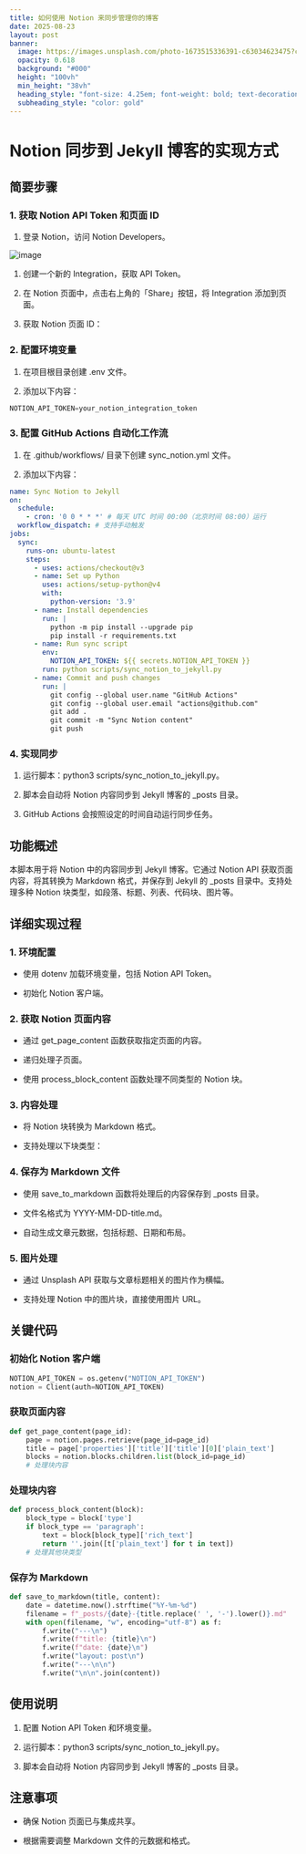 ```yaml
---
title: 如何使用 Notion 来同步管理你的博客
date: 2025-08-23
layout: post
banner:
  image: https://images.unsplash.com/photo-1673515336391-c63034623475?crop=entropy&cs=tinysrgb&fit=max&fm=jpg&ixid=M3w2OTIwMzJ8MHwxfHJhbmRvbXx8fHx8fHx8fDE3NTU5NTI3NzN8&ixlib=rb-4.1.0&q=80&w=1080
  opacity: 0.618
  background: "#000"
  height: "100vh"
  min_height: "38vh"
  heading_style: "font-size: 4.25em; font-weight: bold; text-decoration: underline"
  subheading_style: "color: gold"
---
```


# Notion 同步到 Jekyll 博客的实现方式

## 简要步骤

### 1. 获取 Notion API Token 和页面 ID

1. 登录 Notion，访问 Notion Developers。

![image](https://prod-files-secure.s3.us-west-2.amazonaws.com/a7a0cc5a-89b9-4cda-8686-1fba0ca52f40/d19c1afe-dea5-4312-9333-786b0ba83054/image.png?X-Amz-Algorithm=AWS4-HMAC-SHA256&X-Amz-Content-Sha256=UNSIGNED-PAYLOAD&X-Amz-Credential=ASIAZI2LB466ZCPIVIHR%2F20250823%2Fus-west-2%2Fs3%2Faws4_request&X-Amz-Date=20250823T123932Z&X-Amz-Expires=3600&X-Amz-Security-Token=IQoJb3JpZ2luX2VjENP%2F%2F%2F%2F%2F%2F%2F%2F%2F%2FwEaCXVzLXdlc3QtMiJIMEYCIQDzAOhOVax%2FgcCJyf1KCO5VK3mlozGnVv7vSUwJHY9ToQIhAL8wqEMoXY79dJS5c3J4WEejr87tDtYmVX6bkmg1QtvRKv8DCCwQABoMNjM3NDIzMTgzODA1IgzAcSCde%2BVGJMnFmSMq3APCa4FwumU07J5R8niCVU%2B4jIP6UEc4A9%2F%2FRK6RMCBbkaU5Zo6CgjMv9CTMum5iPqz4bo7zI2R0ncsDwRHuzWWlrG3rr0daKRkHI5RlbKDhbbhPrZ3Y2C305ftV8GwwiZuTjBtonlXdtWOgrTLSOl4cxEFfPxGQu3MrPSaP2o8YYo127rH13AHyrH1hxacQoaX5fvYTbBYwrHsbcm16biiuABpkAsKpZhwotpIQRn%2Fh%2BnND96CuwWXVJ2wkhuCEIK21Wqv7BhEr2CHKfMDrR4PPUIh2C25iCy9P9SgxhH2xPo%2Fj0ePl9rkXDoZtcEnA3bFnNULRVQ18RJ1RL5%2Btv3pd5y5tql2pNWfEtym%2FxR1rqF4mjmYKUGoJcWvrhous8d%2FOcL9nouew254l8yuDkC%2B138P11hcDf2vvylPAJk61ktN8WGNhNgobErhAMQfM4f7CZ8K8NKNbk0J%2FCLcyU%2FhrfaxP4hWAuOYwSoSTOxMg5Sxp%2BFOBDTpCVG4WYLyyxJaWO4sB8F3sftiGzkM31wgQ6ZUVJQRy3PJZxrLx%2BDB2bnXYJ3iVcRzmmQuP8752bX76iOwSmHisYD087IbUqskKojtji%2FeqUJ%2BK%2BvY9%2BbSlU1zwcO8hN6GI7yvaVDDzuabFBjqkAXxAmkd%2BtTpKbAmasLwEPSfY0NKdTinNStGXURkuwau%2FFmY2Ry3bl2m7wksWOItvdtD%2BWwsxfflcjtbSYX2qxaNia2%2BA%2BDaDz5LaHq%2FqhlNTZS7zqIBo4j1%2BFjFB8QRbkaqM4uftSF7NLeg%2Fi854l8NZyYQRj5BvXtNFFvo9vfpxmPpFTvtZQo2wesNQlF2dmHV7eZxBnof0l%2FfB5hJqtkekhF6u&X-Amz-Signature=2c60b5d4f2aa85307b0c429177e58b39541187d40a61a72c8256d09bc174c878&X-Amz-SignedHeaders=host&x-amz-checksum-mode=ENABLED&x-id=GetObject)

1. 创建一个新的 Integration，获取 API Token。

1. 在 Notion 页面中，点击右上角的「Share」按钮，将 Integration 添加到页面。

1. 获取 Notion 页面 ID：


### 2. 配置环境变量

1. 在项目根目录创建 .env 文件。

1. 添加以下内容：

```javascript
NOTION_API_TOKEN=your_notion_integration_token
```

### 3. 配置 GitHub Actions 自动化工作流

1. 在 .github/workflows/ 目录下创建 sync_notion.yml 文件。

1. 添加以下内容：

```yaml
name: Sync Notion to Jekyll
on:
  schedule:
    - cron: '0 0 * * *' # 每天 UTC 时间 00:00（北京时间 08:00）运行
  workflow_dispatch: # 支持手动触发
jobs:
  sync:
    runs-on: ubuntu-latest
    steps:
      - uses: actions/checkout@v3
      - name: Set up Python
        uses: actions/setup-python@v4
        with:
          python-version: '3.9'
      - name: Install dependencies
        run: |
          python -m pip install --upgrade pip
          pip install -r requirements.txt
      - name: Run sync script
        env:
          NOTION_API_TOKEN: ${{ secrets.NOTION_API_TOKEN }}
        run: python scripts/sync_notion_to_jekyll.py
      - name: Commit and push changes
        run: |
          git config --global user.name "GitHub Actions"
          git config --global user.email "actions@github.com"
          git add .
          git commit -m "Sync Notion content"
          git push
```

### 4. 实现同步

1. 运行脚本：python3 scripts/sync_notion_to_jekyll.py。

1. 脚本会自动将 Notion 内容同步到 Jekyll 博客的 _posts 目录。

1. GitHub Actions 会按照设定的时间自动运行同步任务。

## 功能概述

本脚本用于将 Notion 中的内容同步到 Jekyll 博客。它通过 Notion API 获取页面内容，将其转换为 Markdown 格式，并保存到 Jekyll 的 _posts 目录中。支持处理多种 Notion 块类型，如段落、标题、列表、代码块、图片等。

## 详细实现过程

### 1. 环境配置

- 使用 dotenv 加载环境变量，包括 Notion API Token。

- 初始化 Notion 客户端。

### 2. 获取 Notion 页面内容

- 通过 get_page_content 函数获取指定页面的内容。

- 递归处理子页面。

- 使用 process_block_content 函数处理不同类型的 Notion 块。

### 3. 内容处理

- 将 Notion 块转换为 Markdown 格式。

- 支持处理以下块类型：


### 4. 保存为 Markdown 文件

- 使用 save_to_markdown 函数将处理后的内容保存到 _posts 目录。

- 文件名格式为 YYYY-MM-DD-title.md。

- 自动生成文章元数据，包括标题、日期和布局。

### 5. 图片处理

- 通过 Unsplash API 获取与文章标题相关的图片作为横幅。

- 支持处理 Notion 中的图片块，直接使用图片 URL。

## 关键代码

### 初始化 Notion 客户端

```python
NOTION_API_TOKEN = os.getenv("NOTION_API_TOKEN")
notion = Client(auth=NOTION_API_TOKEN)
```

### 获取页面内容

```python
def get_page_content(page_id):
    page = notion.pages.retrieve(page_id=page_id)
    title = page['properties']['title']['title'][0]['plain_text']
    blocks = notion.blocks.children.list(block_id=page_id)
    # 处理块内容
```

### 处理块内容

```python
def process_block_content(block):
    block_type = block['type']
    if block_type == 'paragraph':
        text = block[block_type]['rich_text']
        return ''.join([t['plain_text'] for t in text])
    # 处理其他块类型
```

### 保存为 Markdown

```python
def save_to_markdown(title, content):
    date = datetime.now().strftime("%Y-%m-%d")
    filename = f"_posts/{date}-{title.replace(' ', '-').lower()}.md"
    with open(filename, "w", encoding="utf-8") as f:
        f.write("---\n")
        f.write(f"title: {title}\n")
        f.write(f"date: {date}\n")
        f.write("layout: post\n")
        f.write("---\n\n")
        f.write("\n\n".join(content))
```

## 使用说明

1. 配置 Notion API Token 和环境变量。

1. 运行脚本：python3 scripts/sync_notion_to_jekyll.py。

1. 脚本会自动将 Notion 内容同步到 Jekyll 博客的 _posts 目录。

## 注意事项

- 确保 Notion 页面已与集成共享。

- 根据需要调整 Markdown 文件的元数据和格式。